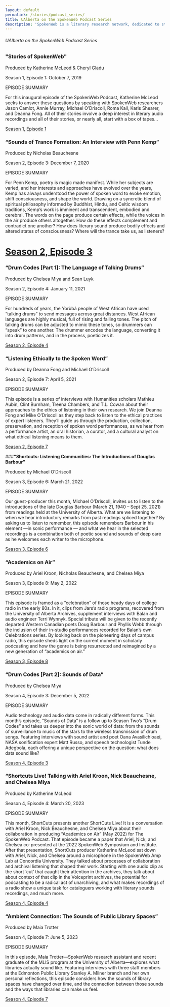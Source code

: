 ```yaml
---
layout: default
permalink: /stories/podcast_series/
title: UAlberta on the SpokenWeb Podcast Series
description: 'SpokenWeb is a literary research network, dedicated to studying literature through sound. But how did this project begin? What kinds of literary recordings inspired it and where were they found? And what happened next in order for these recordings to be heard?'
---
```


<h6 class="page-title">UAlberta on the SpokenWeb Podcast Series</h6>



### **"Stories of SpokenWeb"**

Produced by Katherine McLeod & Cheryl Gladu

Season 1, Episode 1: October 7, 2019

EPISODE SUMMARY

For this inaugural episode of the SpokenWeb Podcast, Katherine McLeod seeks to answer these questions by speaking with SpokenWeb researchers Jason Camlot, Annie Murray, Michael O’Driscoll, Roma Kail, Karis Shearer, and Deanna Fong. All of their stories involve a deep interest in literary audio recordings and all of their stories, or nearly all, start with a box of tapes…


[Season 1, Episode 1](https://spokenweb.ca/podcast/episodes/stories-of-spokenweb/)

### **“Sounds of Trance Formation: An Interview with Penn Kemp”**

Produced by Nicholas Beauchesne

Season 2, Episode 3: December 7, 2020

EPISODE SUMMARY

For Penn Kemp, poetry is magic made manifest. While her subjects are varied, and her interests and approaches have evolved over the years, Kemp has always understood the power of spoken word to evoke emotion, shift consciousness, and shape the world. Drawing on a syncretic blend of spiritual philosophy informed by Buddhist, Hindu, and Celtic wisdom traditions, Kemp’s work is imminent and transcendent, embodied and cerebral. The words on the page produce certain effects, while the voices in the air produce others altogether. How do these effects complement and contradict one another? How does literary sound produce bodily effects and altered states of consciousness? Where will the trance take us, as listeners?

# [Season 2, Episode 3](https://spokenweb.ca/podcast/episodes/sounds-of-trance-formation-an-interview-with-penn-kemp/)

### **“Drum Codes [Part 1]: The Language of Talking Drums”**

Produced by Chelsea Miya and Sean Luyk

Season 2, Episode 4: January 11, 2021


EPISODE SUMMARY

For hundreds of years, the Yorùbá people of West African have used “talking drums” to send messages across great distances. West African languages are highly musical, full of rising and falling tones. The pitch of talking drums can be adjusted to mimic these tones, so drummers can “speak” to one another. The drummer encodes the language, converting it into drum patterns, and in the process, poeticizes it. 

 [Season 2, Episode 4](https://spokenweb.ca/podcast/episodes/drum-codes-pt-1-the-language-of-talking-drums/)

### **“Listening Ethically to the Spoken Word”**

Produced by Deanna Fong and Michael O’Driscoll

Season 2, Episode 7: April 5, 2021

EPISODE SUMMARY

This episode is a series of interviews with Humanities scholars Mathieu Aubin, Clint Burnham, Treena Chambers, and T.L. Cowan about their approaches to the ethics of listening in their own research. We join Deanna Fong and Mike O’Driscoll as they step back to listen to the ethical practices of expert listeners. They’ll guide us through the production, collection, preservation, and reception of spoken word performances, as we hear from a performance artist, an oral historian, a curator, and a cultural analyst on what ethical listening means to them.

[Season 2, Episode 7](https://spokenweb.ca/podcast/episodes/listening-ethically-to-the-spoken-word/)


###**“Shortcuts: Listening Communities: The Introductions of Douglas Barbour”**

Produced by Michael O’Driscoll

Season 3, Episode 6: March 21, 2022

EPISODE SUMMARY 

Our guest-producer this month, Michael O’Driscoll, invites us to listen to the introductions of the late Douglas Barbour (March 21, 1940 – Sept 25, 2021) from readings held at the University of Alberta. What are we listening to when we hear introductory remarks from past readings spliced together? By asking us to listen to remember, this episode remembers Barbour in his element —in sonic performance — and what we hear in the selected recordings is a combination both of poetic sound and sounds of deep care as he welcomes each writer to the microphone. 

 [Season 3, Episode 6](https://spokenweb.ca/podcast/episodes/listening-communities-the-introductions-of-douglas-barbour/)


### **“Academics on Air”**
Produced by Ariel Kroon, Nicholas Beauchesne, and Chelsea Miya

Season 3, Episode 8: May 2, 2022

EPISODE SUMMARY 

This episode is framed as a “celebration” of those heady days of college radio in the early 80s. In it, clips from Jars’s radio programs, recovered from the University of Alberta Archives, supplement interviews with Balan and audio engineer Terri Wynnyk. Special tribute will be given to the recently departed Western Canadian poets Doug Barbour and Phyllis Webb through the inclusion of their in-studio performances recorded for Balan’s own Celebrations series. By looking back on the pioneering days of campus radio, this episode sheds light on the current moment in scholarly podcasting and how the genre is being resurrected and reimagined by a new generation of “academics on air.”

[Season 3, Episode 8](https://spokenweb.ca/podcast/episodes/academics-on-air/)


### **“Drum Codes [Part 2]: Sounds of Data”**

Produced by Chelsea Miya

Season 4, Episode 3: December  5, 2022

EPISODE SUMMARY 

Audio technology and audio data come in radically different forms. This month’s episode, “Sounds of Data” is a follow up to Season Two’s “Drum Codes” and takes us deeper into the sonic world of data: from the sounds of surveillance to music of the stars to the wireless transmission of drum songs. Featuring interviews with sound artist and poet Oana Avasilichioaei, NASA sonification expert Matt Russo, and speech technologist Tunde Adegbola, each offering a unique perspective on the question: what does data sound like?

[Season 4, Episode 3](https://spokenweb.ca/podcast/episodes/drum-codes-part-2-sounds-of-data/)


### **“Shortcuts Live! Talking with Ariel Kroon, Nick Beauchesne, and Chelsea Miya**

Produced by Katherine McLeod

Season 4, Episode 4: March 20, 2023

EPISODE SUMMARY 

This month, ShortCuts presents another ShortCuts Live! It is a conversation with Ariel Kroon, Nick Beauchesne, and Chelsea Miya about their collaboration in producing “Academics on Air” (May 2022) for The SpokenWeb Podcast. That episode became a paper that Ariel, Nick, and Chelsea co-presented at the 2022 SpokenWeb Symposium and Institute. After that presentation, ShortCuts producer Katherine McLeod sat down with Ariel, Nick, and Chelsea around a microphone in the SpokenWeb Amp Lab at Concordia University. They talked about processes of collaboration and archival listening that shaped their work. Starting with one audio clip as the short ‘cut’ that caught their attention in the archives, they talk about about context of that clip in the Voiceprint archives, the potential for podcasting to be a radical act of unarchiving, and what makes recordings of a radio show a unique task for cataloguers working with literary sounds recordings, and much more.

[Season 4, Episode 4](https://spokenweb.ca/podcast/episodes/shortcuts-live-talking-with-ariel-kroon-nick-beauchesne-and-chelsea-miya/)


### **“Ambient Connection: The Sounds of Public Library Spaces”**

Produced by Maia Trotter

Season 4, Episode 7: June 5, 2023

EPISODE SUMMARY

In this episode, Maia Trotter—SpokenWeb research assistant and recent graduate of the MLIS program at the University of Alberta—explores what libraries actually sound like. Featuring interviews with three staff members at the Edmonton Public Library Stanley A. Milner branch and her own personal reflections, this episode considers how the sounds of library spaces have changed over time, and the connection between those sounds and the ways that libraries can make us feel.

[Season 4, Episode 7](https://spokenweb.ca/podcast/episodes/ambient-connection-the-sounds-of-public-library-spaces/)







